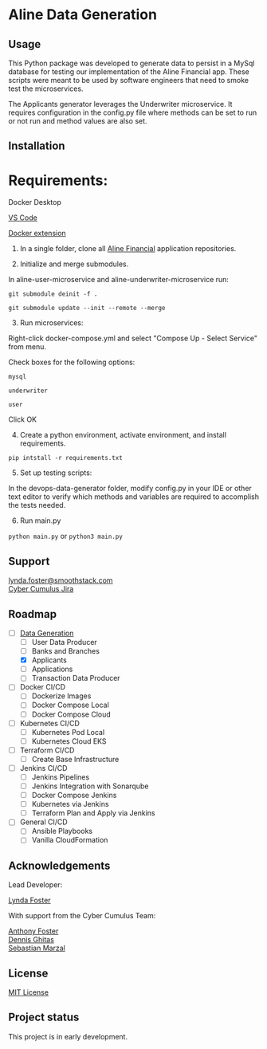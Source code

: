 # Aline Data Generation

## Usage
This Python package was developed to generate data to persist in a MySql database for testing our implementation of the Aline Financial app. These scripts were meant to be used by software engineers that need to smoke test the microservices.

The Applicants generator leverages the Underwriter microservice. It requires configuration in the config.py file where methods can be set to run or not run and method values are also set.

## Installation

# Requirements:
Docker Desktop

[VS Code](https://code.visualstudio.com)

[Docker extension](https://code.visualstudio.com/docs/containers/overview)

1. In a single folder, clone all [Aline Financial](https://git1.smoothstack.com/cohorts/2022/organizations/cyber-cumulus/lynda-foster) application repositories.

2. Initialize and merge submodules.

In aline-user-microservice and aline-underwriter-microservice run:

`git submodule deinit -f .`

`git submodule update --init --remote --merge`

3. Run microservices:

Right-click docker-compose.yml and select "Compose Up - Select Service" from menu. 

Check boxes for the following options:

`mysql`

`underwriter`

`user`

Click OK

4. Create a python environment, activate environment, and install requirements. 

`pip intstall -r requirements.txt`

5. Set up testing scripts:

In the devops-data-generator folder, modify config.py in your IDE or other text editor to verify which methods and variables are required to accomplish the tests needed. 

6. Run main.py

`python main.py` or `python3 main.py`

## Support
lynda.foster@smoothstack.com<br>
[Cyber Cumulus Jira](https://cyber-cumulus-smoothstack.atlassian.net/jira/software/projects/CC/boards/1)

## Roadmap
- [ ] [Data Generation](https://git1.smoothstack.com/cohorts/2022/organizations/cyber-cumulus/lynda-foster/aline-data-generation)
    - [ ] User Data Producer
    - [ ] Banks and Branches
    - [x] Applicants
    - [ ] Applications
    - [ ] Transaction Data Producer
- [ ] Docker CI/CD
    - [ ] Dockerize Images
    - [ ] Docker Compose Local
    - [ ] Docker Compose Cloud
- [ ] Kubernetes CI/CD
    - [ ] Kubernetes Pod Local
    - [ ] Kubernetes Cloud EKS
- [ ] Terraform CI/CD
    - [ ] Create Base Infrastructure
- [ ] Jenkins CI/CD
    - [ ] Jenkins Pipelines
    - [ ] Jenkins Integration with Sonarqube
    - [ ] Docker Compose Jenkins
    - [ ] Kubernetes via Jenkins
    - [ ] Terraform Plan and Apply via Jenkins
- [ ] General CI/CD
    - [ ] Ansible Playbooks
    - [ ] Vanilla CloudFormation

## Acknowledgements
Lead Developer:

[Lynda Foster](https://git1.smoothstack.com/lynda.foster)

With support from the Cyber Cumulus Team:

[Anthony Foster](https://git1.smoothstack.com/anthony.foster)<br>
[Dennis Ghitas](https://git1.smoothstack.com/dennis.ghitas)<br>
[Sebastian Marzal](https://git1.smoothstack.com/sebastian.marzal)

## License
[MIT License](LICENSE.md)

## Project status
This project is in early development. 
